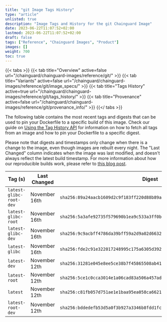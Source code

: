 ```yaml
---
title: "git Image Tags History"
type: "article"
unlisted: true
description: "Image Tags and History for the git Chainguard Image"
date: 2023-06-22T11:07:52+02:00
lastmod: 2023-06-22T11:07:52+02:00
draft: false
tags: ["Reference", "Chainguard Images", "Product"]
images: []
weight: 700
toc: true
---
```


{{< tabs >}}
{{< tab title="Overview" active=false url="/chainguard/chainguard-images/reference/git/" >}}
{{< tab title="Variants" active=false url="/chainguard/chainguard-images/reference/git/image_specs/" >}}
{{< tab title="Tags History" active=true url="/chainguard/chainguard-images/reference/git/tags_history/" >}}
{{< tab title="Provenance" active=false url="/chainguard/chainguard-images/reference/git/provenance_info/" >}}
{{</ tabs >}}

The following table contains the most recent tags and digests that can be used to pin your Dockerfile to a specific build of this image. Check our guide on [Using the Tag History API](/chainguard/chainguard-images/using-the-tag-history-api/) for information on how to fetch all tags from an image and how to pin your Dockerfile to a specific digest.

Please note that digests and timestamps only change when there is a change to the image, even though images are rebuilt every night. The "Last Changed" column indicates when the image was last modified, and doesn't always reflect the latest build timestamp. For more information about how our reproducible builds work, please refer to [this blog post](https://www.chainguard.dev/unchained/reproducing-chainguards-reproducible-image-builds).

| Tag (s)                  | Last Changed  | Digest                                                                    |
|--------------------------|---------------|---------------------------------------------------------------------------|
|  `latest-glibc-root-dev` | November 16th | `sha256:89a24aacb1609d2c9f183ff220d88b89a642f386bd923c15070077974a705701` |
|  `latest-glibc-root`     | November 16th | `sha256:5a3afe92735f579690b1ea9c533a3ff0bf5a39fd94e88866b0793ee82b52cfc9` |
|  `latest-glibc-dev`      | November 16th | `sha256:9c9acbff4786da39bff59a2d9a02d6632fd068354c07300962cd0ca0b7e8576c` |
|  `latest-glibc`          | November 16th | `sha256:fde2c91e322017248995c175a6305d392658735c9d35aab0f358370743e436b3` |
|  `latest-dev`            | November 12th | `sha256:31281e045e8ee5ce38b7f45865508ab41cd34d36565be217ec1ae4904491b604` |
|  `latest-root`           | November 12th | `sha256:5ce1c0cca3014e1a06cad83a506a457adb886f34fd5da59b05ce33f52ebfc36b` |
|  `latest`                | November 12th | `sha256:c81fb057d751ae1e1baa95ea058ca66213a394215f9fec964c541de92d73f506` |
|  `latest-root-dev`       | November 12th | `sha256:bddedefb53d5a0f3b927a3346b8fdd1fc816c2ce6b0a4a5c384ddc4b9183bbb4` |

